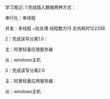学习笔记:
1:完成插入数据两种方式：

串行化：单线程

并发：多线程 +批处理 线程数为13 总共耗时122338

2：完成读写分离1.0：

主：阿里轻量应用服务器

从：windows主机

3：完成读写分离2.0

主：阿里轻量应用服务器

从：windows主机

